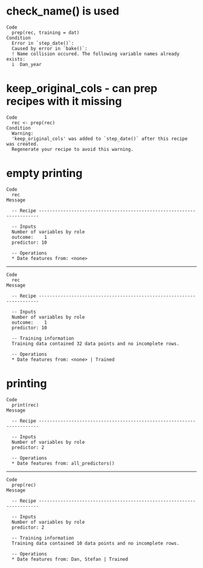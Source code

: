 # check_name() is used

    Code
      prep(rec, training = dat)
    Condition
      Error in `step_date()`:
      Caused by error in `bake()`:
      ! Name collision occured. The following variable names already exists:
      i  Dan_year

# keep_original_cols - can prep recipes with it missing

    Code
      rec <- prep(rec)
    Condition
      Warning:
      'keep_original_cols' was added to `step_date()` after this recipe was created.
      Regenerate your recipe to avoid this warning.

# empty printing

    Code
      rec
    Message
      
      -- Recipe ----------------------------------------------------------------------
      
      -- Inputs 
      Number of variables by role
      outcome:    1
      predictor: 10
      
      -- Operations 
      * Date features from: <none>

---

    Code
      rec
    Message
      
      -- Recipe ----------------------------------------------------------------------
      
      -- Inputs 
      Number of variables by role
      outcome:    1
      predictor: 10
      
      -- Training information 
      Training data contained 32 data points and no incomplete rows.
      
      -- Operations 
      * Date features from: <none> | Trained

# printing

    Code
      print(rec)
    Message
      
      -- Recipe ----------------------------------------------------------------------
      
      -- Inputs 
      Number of variables by role
      predictor: 2
      
      -- Operations 
      * Date features from: all_predictors()

---

    Code
      prep(rec)
    Message
      
      -- Recipe ----------------------------------------------------------------------
      
      -- Inputs 
      Number of variables by role
      predictor: 2
      
      -- Training information 
      Training data contained 10 data points and no incomplete rows.
      
      -- Operations 
      * Date features from: Dan, Stefan | Trained

